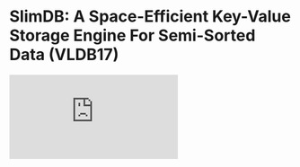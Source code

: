 # SlimDB: A Space-Efficient Key-Value Storage Engine For Semi-Sorted Data (VLDB17)


![paper](https://github.com/dase314/dase314.github.io/blob/main/test_long/folder1/folder2/SlimDB-VLDB17.pdf?raw=true)
